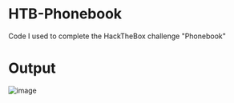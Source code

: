 # HTB-Phonebook
Code I used to complete the HackTheBox challenge "Phonebook"

# Output

![image](https://github.com/bhopkins0/HTB-Phonebook/assets/91496127/3add13cb-b8f1-4369-bc47-15fa294061d3)

